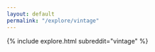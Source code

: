 ```yaml
---
layout: default
permalink: "/explore/vintage"
---
```


<link rel="stylesheet" type="text/css" href="/static/css/explore.css">
{% include explore.html subreddit="vintage" %}

